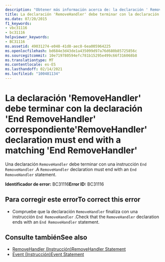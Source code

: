 ```yaml
---
description: "Obtener más información acerca de: la declaración ' RemoveHandler ' debe terminar con la instrucción ' End RemoveHandler ' correspondiente"
title: La declaración 'RemoveHandler' debe terminar con la declaración 'End RemoveHandler' correspondiente
ms.date: 07/20/2015
f1_keywords:
- vbc31116
- bc31116
helpviewer_keywords:
- BC31116
ms.assetid: 49031274-e048-41d8-aec8-6ea005964225
ms.openlocfilehash: bd684e3d43de1a435099d97a76d680b85725856c
ms.sourcegitcommit: 10e719780594efc781b15295e499c66f316068b8
ms.translationtype: MT
ms.contentlocale: es-ES
ms.lasthandoff: 02/14/2021
ms.locfileid: "100481134"
---
```

# <a name="removehandler-declaration-must-end-with-a-matching-end-removehandler"></a><span data-ttu-id="acc45-103">La declaración 'RemoveHandler' debe terminar con la declaración 'End RemoveHandler' correspondiente</span><span class="sxs-lookup"><span data-stu-id="acc45-103">'RemoveHandler' declaration must end with a matching 'End RemoveHandler'</span></span>

<span data-ttu-id="acc45-104">Una declaración `RemoveHandler` debe terminar con una instrucción `End RemoveHandler` .</span><span class="sxs-lookup"><span data-stu-id="acc45-104">A `RemoveHandler` declaration must end with an `End RemoveHandler` statement.</span></span>  
  
 <span data-ttu-id="acc45-105">**Identificador de error:** BC31116</span><span class="sxs-lookup"><span data-stu-id="acc45-105">**Error ID:** BC31116</span></span>  
  
## <a name="to-correct-this-error"></a><span data-ttu-id="acc45-106">Para corregir este error</span><span class="sxs-lookup"><span data-stu-id="acc45-106">To correct this error</span></span>  
  
- <span data-ttu-id="acc45-107">Compruebe que la declaración `RemoveHandler` finaliza con una instrucción `End RemoveHandler` .</span><span class="sxs-lookup"><span data-stu-id="acc45-107">Check that the `RemoveHandler` declaration ends with an `End RemoveHandler` statement.</span></span>  
  
## <a name="see-also"></a><span data-ttu-id="acc45-108">Consulte también</span><span class="sxs-lookup"><span data-stu-id="acc45-108">See also</span></span>

- [<span data-ttu-id="acc45-109">RemoveHandler (Instrucción)</span><span class="sxs-lookup"><span data-stu-id="acc45-109">RemoveHandler Statement</span></span>](../language-reference/statements/removehandler-statement.md)
- [<span data-ttu-id="acc45-110">Event (Instrucción)</span><span class="sxs-lookup"><span data-stu-id="acc45-110">Event Statement</span></span>](../language-reference/statements/event-statement.md)
